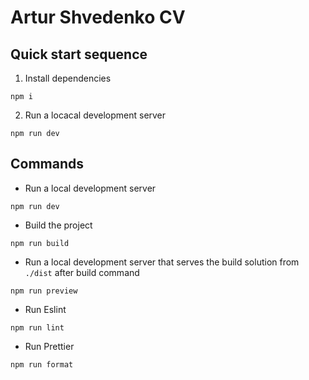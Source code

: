 # Artur Shvedenko CV

## Quick start sequence

1. Install dependencies

```
npm i
```

2. Run a locacal development server

```
npm run dev
```

## Commands

- Run a local development server

```
npm run dev
```

- Build the project

```
npm run build
```

- Run a local development server that serves the build solution from `./dist` after build command

```
npm run preview
```

- Run Eslint

```
npm run lint
```

- Run Prettier

```
npm run format
```

